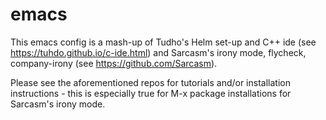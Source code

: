 # emacs
This emacs config is a mash-up of Tudho's Helm set-up and C++ ide (see https://tuhdo.github.io/c-ide.html) and Sarcasm's irony mode, flycheck, company-irony (see https://github.com/Sarcasm).

Please see the aforementioned repos for tutorials and/or installation instructions - this is especially true for M-x package installations for Sarcasm's irony mode.
